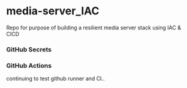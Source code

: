 # media-server_IAC

Repo for purpose of building a resilient media server stack using IAC & CICD

### GitHub Secrets

### GitHub Actions
continuing to test github runner and CI..